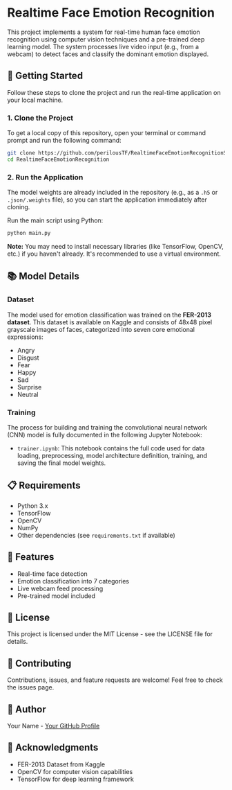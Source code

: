 # Realtime Face Emotion Recognition

This project implements a system for real-time human face emotion recognition using computer vision techniques and a pre-trained deep learning model. The system processes live video input (e.g., from a webcam) to detect faces and classify the dominant emotion displayed.

## 🚀 Getting Started

Follow these steps to clone the project and run the real-time application on your local machine.

### 1. Clone the Project

To get a local copy of this repository, open your terminal or command prompt and run the following command:

```bash
git clone https://github.com/perilousTF/RealtimeFaceEmotionRecognitionSystem.git
cd RealtimeFaceEmotionRecognition
```

### 2. Run the Application

The model weights are already included in the repository (e.g., as a `.h5` or `.json/.weights` file), so you can start the application immediately after cloning.

Run the main script using Python:

```bash
python main.py
```

**Note:** You may need to install necessary libraries (like TensorFlow, OpenCV, etc.) if you haven't already. It's recommended to use a virtual environment.

## 📚 Model Details

### Dataset

The model used for emotion classification was trained on the **FER-2013 dataset**. This dataset is available on Kaggle and consists of 48x48 pixel grayscale images of faces, categorized into seven core emotional expressions:

- Angry
- Disgust
- Fear
- Happy
- Sad
- Surprise
- Neutral

### Training

The process for building and training the convolutional neural network (CNN) model is fully documented in the following Jupyter Notebook:

* `trainer.ipynb`: This notebook contains the full code used for data loading, preprocessing, model architecture definition, training, and saving the final model weights.

## 📋 Requirements

- Python 3.x
- TensorFlow
- OpenCV
- NumPy
- Other dependencies (see `requirements.txt` if available)

## 🎯 Features

- Real-time face detection
- Emotion classification into 7 categories
- Live webcam feed processing
- Pre-trained model included

## 📝 License

This project is licensed under the MIT License - see the LICENSE file for details.

## 🤝 Contributing

Contributions, issues, and feature requests are welcome! Feel free to check the issues page.

## 👤 Author

Your Name - [Your GitHub Profile](https://github.com/perilousTF)

## 🙏 Acknowledgments

- FER-2013 Dataset from Kaggle
- OpenCV for computer vision capabilities
- TensorFlow for deep learning framework
